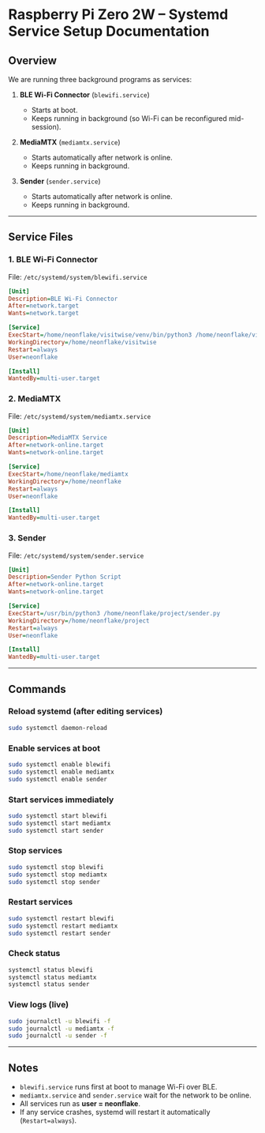 
# Raspberry Pi Zero 2W – Systemd Service Setup Documentation

## Overview
We are running three background programs as services:  

1. **BLE Wi-Fi Connector** (`blewifi.service`)  
   - Starts at boot.  
   - Keeps running in background (so Wi-Fi can be reconfigured mid-session).  

2. **MediaMTX** (`mediamtx.service`)  
   - Starts automatically after network is online.  
   - Keeps running in background.  

3. **Sender** (`sender.service`)  
   - Starts automatically after network is online.  
   - Keeps running in background.  

---

## Service Files

### 1. BLE Wi-Fi Connector
File: `/etc/systemd/system/blewifi.service`
```ini
[Unit]
Description=BLE Wi-Fi Connector
After=network.target
Wants=network.target

[Service]
ExecStart=/home/neonflake/visitwise/venv/bin/python3 /home/neonflake/visitwise/blu_wifi_connector.py
WorkingDirectory=/home/neonflake/visitwise
Restart=always
User=neonflake

[Install]
WantedBy=multi-user.target
```

### 2. MediaMTX
File: `/etc/systemd/system/mediamtx.service`
```ini
[Unit]
Description=MediaMTX Service
After=network-online.target
Wants=network-online.target

[Service]
ExecStart=/home/neonflake/mediamtx
WorkingDirectory=/home/neonflake
Restart=always
User=neonflake

[Install]
WantedBy=multi-user.target
```

### 3. Sender
File: `/etc/systemd/system/sender.service`
```ini
[Unit]
Description=Sender Python Script
After=network-online.target
Wants=network-online.target

[Service]
ExecStart=/usr/bin/python3 /home/neonflake/project/sender.py
WorkingDirectory=/home/neonflake/project
Restart=always
User=neonflake

[Install]
WantedBy=multi-user.target
```

---

## Commands

### Reload systemd (after editing services)
```bash
sudo systemctl daemon-reload
```

### Enable services at boot
```bash
sudo systemctl enable blewifi
sudo systemctl enable mediamtx
sudo systemctl enable sender
```

### Start services immediately
```bash
sudo systemctl start blewifi
sudo systemctl start mediamtx
sudo systemctl start sender
```

### Stop services
```bash
sudo systemctl stop blewifi
sudo systemctl stop mediamtx
sudo systemctl stop sender
```

### Restart services
```bash
sudo systemctl restart blewifi
sudo systemctl restart mediamtx
sudo systemctl restart sender
```

### Check status
```bash
systemctl status blewifi
systemctl status mediamtx
systemctl status sender
```

### View logs (live)
```bash
sudo journalctl -u blewifi -f
sudo journalctl -u mediamtx -f
sudo journalctl -u sender -f
```

---

## Notes
- `blewifi.service` runs first at boot to manage Wi-Fi over BLE.  
- `mediamtx.service` and `sender.service` wait for the network to be online.  
- All services run as **user = neonflake**.  
- If any service crashes, systemd will restart it automatically (`Restart=always`).  
